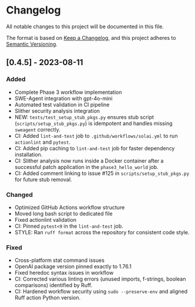 # Changelog

All notable changes to this project will be documented in this file.

The format is based on [Keep a Changelog](https://keepachangelog.com/en/1.0.0/),
and this project adheres to [Semantic Versioning](https://semver.org/spec/v2.0.0.html).

## [0.4.5] - 2023-08-11

### Added
- Complete Phase 3 workflow implementation
- SWE-Agent integration with gpt-4o-mini
- Automated test validation in CI pipeline
- Slither security analysis integration
- NEW: `tests/test_setup_stub_pkgs.py` ensures stub script (`scripts/setup_stub_pkgs.py`) is idempotent and handles missing `sweagent` correctly.
- CI: Added `lint-and-test` job to `.github/workflows/solai.yml` to run `actionlint` and `pytest`.
- CI: Added pip caching to `lint-and-test` job for faster dependency installation.
- CI: Slither analysis now runs inside a Docker container after a successful patch application in the `phase3_hello_world` job.
- CI: Added comment linking to issue #125 in `scripts/setup_stub_pkgs.py` for future stub removal.

### Changed
- Optimized GitHub Actions workflow structure
- Moved long bash script to dedicated file
- Fixed actionlint validation
- CI: Pinned `pytest<9` in the `lint-and-test` job.
- STYLE: Ran `ruff format` across the repository for consistent code style.

### Fixed
- Cross-platform stat command issues
- OpenAI package version pinned exactly to 1.76.1
- Fixed heredoc syntax issues in workflow
- CI: Corrected various linting errors (unused imports, f-strings, boolean comparisons) identified by Ruff.
- CI: Hardened workflow security using `sudo --preserve-env` and aligned Ruff action Python version. 